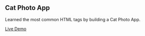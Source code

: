 ## Cat Photo App

Learned the most common HTML tags by building a Cat Photo App.

[Live Demo](https://fcc-project-cat-photo-app.netlify.app/)
